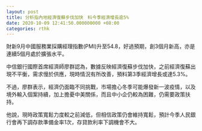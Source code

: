 ```yaml
---
layout: post
title: 分析指內地經濟復蘇步伐加快　料今季經濟增長逾5%
date: 2020-10-09 12:41:50.000000000 +08:00
categories: rthk
---
```


財新9月中國服務業採購經理指數(PMI)升至54.8，好過預期，創3個月新高，亦是連續5個月處於擴張水平。

中信銀行國際首席經濟師廖群認為，數據反映經濟復蘇步伐加快，之前經濟復蘇出現不平衡，需求慢於供應，現時情況有所改善，預料第3季經濟增長或達5.3%。

不過，廖群表示，經濟仍面臨不同挑戰，市場擔心冬季可能爆發新一波疫情，以及境外輸入個案持續，加上擔憂中美關係，而且中小企仍較為困難，仍需要政策扶持。

他說，現時政策寬鬆力度較之前減低，但相信政策仍會維持寬鬆，預計今季人民銀行會再下調存款準備金率1次，存貸款利率下調機會不大。
